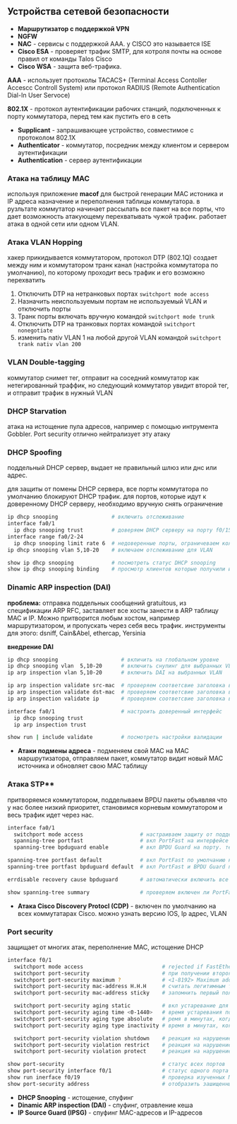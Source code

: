 ## Устройства сетевой безопасности

- **Маршрутизатор с поддержкой VPN**
- **NGFW**
- **NAC** - сервисы с поддержкой ААА. у CISCO это называется ISE
- **Cisco ESA** - проверяет трафик SMTP, для котроля почты на основе правил от команды Talos Cisco
- **Cisco WSA** - защита веб-трафика.

**ААА** - использует протоколы TACACS+ (Terminal Access Contoller Accescc Controll System) или протокол RADIUS (Remote Authentication Dial-In User Servoce)

**802.1X** - протокол аутентификации рабочих станций, подключенных к порту коммутатора, перед тем как пустить его в сеть

- **Supplicant** - запрашивающее устройство, совместимое с протоколом 802.1Х
- **Authenticator** - коммутатор, посредник между клиентом и сервером аутентификации
- **Authentication** - сервер аутентификации

### Атака на таблицу МАС

используя приложение **macof** для быстрой генерации MAC истоника и IP адреса назначение и переполнения таблицы коммутатора. в рузльтате коммутатор начинает рассылать все пакет на все порты, что дает возможность атакующему перехватывать чужой трафик. работает атака в одной сети или одном VLAN.

### Атака VLAN Hopping
хакер прикидывается коммутатором, протокол DTP (802.1Q) создает между ним и коммутатором транк канал (настройка коммутатора по умолчанию), по которому проходит весь трафик и его возможно перехватить

1. Отключить DTP на нетранковых портах `switchport mode access`
2. Назначить неиспользуемым портам не используемый VLAN и отключить порты
3. Транк порты включать вручную командой `switchport mode trunk`
4. Отключить DTP на транковых портах командой `switchport nonegotiate`
5. изменить nativ VLAN 1 на любой другой VLAN командой `switchport trank nativ vlan 200`

### VLAN Double-tagging

коммутатор снимет тег, отправит на соседний коммутатор как нетегированный траффик, но следующий коммутатор увидит второй тег, и отправит трафик в нужный VLAN

### DHCP Starvation

атака на истощение пула адресов, например с помощью интрумента Gobbler. Port security отлично нейтрализует эту атаку

### DHCP Spoofing

поддельный DHCP сервер, выдает не правильный шлюз или днс или адрес.

для защиты от помены DHCP сервера, все порты коммутатора по умолчанию блокируют DHCP трафик. для портов, которые идут к доверенному DHCP серверу, необходимо вручную снять ограничение

```bash
ip dhcp snooping                 # включить отслеживание
interface fa0/1
  ip dhcp snooping trust         # доверяем DHCP серверу на порту f0/15
interface range fa0/2-24
  ip dhcp snooping limit rate 6  # недоверенные порты, ограничеваем количество DHCP пакетов
ip dhcp snooping vlan 5,10-20    # включаем отслеживание для VLAN

show ip dhcp snooping            # посмотреть статус DHCP snooping
show ip dhcp snooping binding    # просмотр клиентов которые получили информацию о DHCP
```

### Dinamic ARP inspection (DAI)

**проблема:** отправка поддельных сообщений gratuitous, из спецификации ARP RFC, заставляет все хосты занести в ARP таблицу MAC и IP. Можно притворится любым хостом, например маршрутизатором, и пропускать через себя весь трафик. инструменты для этого: dsniff, Cain&Abel, ethercap, Yersinia

**внедрение DAI**

```sh
ip dhcp snooping                    # вкличить на глобальном уровне
ip dhcp snooping vlan  5,10-20      # включить снупинг для выбранных VLAN
ip arp inspection vlan 5,10-20      # включить DAI на выбранных VLAN

ip arp inspection validate src-mac  # проверяем соответсвие заголовка в Ethenet кадре и ARP пакете
ip arp inspection validate dst-mac  # проверяем соответсвие заголовка в Ethenet кадре и ARP пакете
ip arp inspection validate ip       # проверяем соответсвие заголовка в Ethenet кадре и ARP пакете

interface fa0/1                     # настроить доверенный интерфейс
  ip dhcp snooping trust
  ip arp inspection trust

show run | include validate         # посмотреть настройки валидации    
```

- **Атаки подмены адреса** - подменяем свой МАС на МАС маршрутизатора, отправляем пакет, коммутатор видит новый МАС источника и обновляет свою МАС таблицу

### Атака STP**

притворяемся коммутатором, подделываем BPDU пакеты объявляя что у нас более низкий приоритет, становимся корневым коммутатором и весь трафик идет через нас. 

```bash
interface fa0/1
  switchport mode access                  # настраиваем защиту от подделки BPDU только на портах конечных устройств
  spanning-tree portfast                  # вкл PortFast на интерфейсе -> порт будет пропускать STP стадии прослуживание и обучения, переходя сразу в состояние пересылки
  spanning-tree bpduguard enable          # вкл BPDU Guard на порту. теперь при получении BPDU пакета - порт отключится по ошибке.

spanning-tree portfast default            # вкл PortFast по умолчанию на всех портах
spanning-tree portfast bpduguard default  # вкл PortFast и BPDU Guard по умолчанию на всех портах

errdisable recovery cause bpduguard       # автоматически включить все порты, выключенные из за защиты

show spanning-tree summary                # проверяем включен ли PortFast
```

- **Атака Cisco Discovery Protocl (CDP)** - включен по умолчанию на всех коммутатарах Cisco. можно узнать версию IOS, Ip адрес, VLAN

### Port security

защищает от многих атак, переполнение МАС, истощение DHCP

```bash
interface f0/1
  switchport mode access                         # rejected if FastEthernet0/1 is a dynamic port
  switchport port-security                       # при получении второго МАС адреса - порт выключится (статус: err-disabled)
  switchport port-security maximum ?             # <1-8192> Maximum addresses (1 by default)
  switchport port-security mac-address H.H.H     # считать легитимным только введенный мас
  switchport port-security mac-address sticky    # запомнить первый полученный мас (или первые из параметра максимум)

  switchport port-security aging static          # вкл устаревание для статически настроенных мас
  switchport port-security aging time <0-1440>   # время устаревания порта
  switchport port-security aging type absolute   # ремя в минутах, когда устареет МАС-адрес, не зависимо от активности
  switchport port-security aging type inactivity # время в минутах, когда устарее МАС-адрес после последней активности на порту

  switchport port-security violation shutdown    # реакция на нарушение: выключить порт, сообщение в syslog, увеличить счетчик нарушений
  switchport port-security violation restrict    # реакция на нарушение: отпрасывает пакеты неизвестных МАС-адресов, увеличивает счетчик, сообщает в syslog
  switchport port-security violation protect     # реакция на нарушение: только отбрасывает пакеты не известных МАС-адресов

show port-security                               # статус всех портов
show port-security interface f0/1                # статус одного порта
show run inerface f0/19                          # проверка изученных МАС-адресов
show port-security address                       # отобразить зашищенные МАС-адреса
```

- **DHCP Snooping** - истощение, спуфинг
- **Dinamic ARP inspection (DAI)** - спуфинг, отравление кеша
- **IP Source Guard (IPSG)** - спуфинг MAC-адресов и IP-адресов

